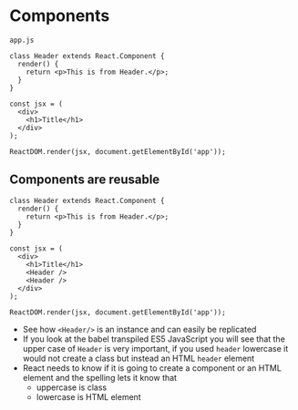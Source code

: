 # Components
`app.js`

```
class Header extends React.Component {
  render() {
    return <p>This is from Header.</p>;
  }
}

const jsx = (
  <div>
    <h1>Title</h1>
  </div>
);

ReactDOM.render(jsx, document.getElementById('app'));
```

## Components are reusable
```
class Header extends React.Component {
  render() {
    return <p>This is from Header.</p>;
  }
}

const jsx = (
  <div>
    <h1>Title</h1>
    <Header />
    <Header />
  </div>
);

ReactDOM.render(jsx, document.getElementById('app'));
```

* See how `<Header/>` is an instance and can easily be replicated
* If you look at the babel transpiled ES5 JavaScript you will see that the upper case of `Header` is very important, if you used `header` lowercase it would not create a class but instead an HTML `header` element
* React needs to know if it is going to create a component or an HTML element and the spelling lets it know that
  - uppercase is class
  - lowercase is HTML element
